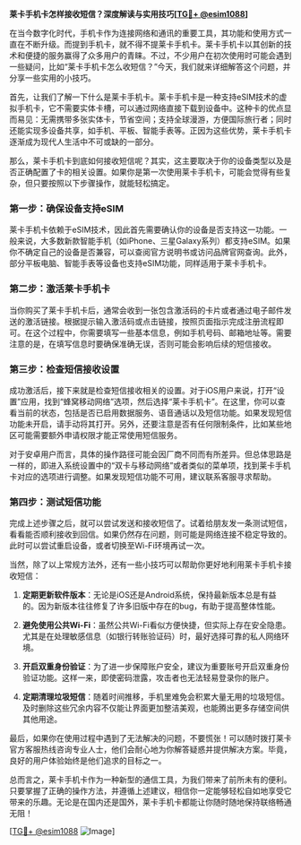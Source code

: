 **莱卡手机卡怎样接收短信？深度解读与实用技巧[[TG💪+ @esim1088](https://t.me/s/esim1088)]**

在当今数字化时代，手机卡作为连接网络和通讯的重要工具，其功能和使用方式一直在不断升级。而提到手机卡，就不得不提莱卡手机卡。莱卡手机卡以其创新的技术和便捷的服务赢得了众多用户的青睐。不过，不少用户在初次使用时可能会遇到一些疑问，比如“莱卡手机卡怎么收短信？”今天，我们就来详细解答这个问题，并分享一些实用的小技巧。

首先，让我们了解一下什么是莱卡手机卡。莱卡手机卡是一种支持eSIM技术的虚拟手机卡，它不需要实体卡槽，可以通过网络直接下载到设备中。这种卡的优点显而易见：无需携带多张实体卡，节省空间；支持全球漫游，方便国际旅行者；同时还能实现多设备共享，如手机、平板、智能手表等。正因为这些优势，莱卡手机卡逐渐成为现代人生活中不可或缺的一部分。

那么，莱卡手机卡到底如何接收短信呢？其实，这主要取决于你的设备类型以及是否正确配置了卡的相关设置。如果你是第一次使用莱卡手机卡，可能会觉得有些复杂，但只要按照以下步骤操作，就能轻松搞定。

### **第一步：确保设备支持eSIM**
莱卡手机卡依赖于eSIM技术，因此首先需要确认你的设备是否支持这一功能。一般来说，大多数新款智能手机（如iPhone、三星Galaxy系列）都支持eSIM。如果你不确定自己的设备是否兼容，可以查阅官方说明书或访问品牌官网查询。此外，部分平板电脑、智能手表等设备也支持eSIM功能，同样适用于莱卡手机卡。

### **第二步：激活莱卡手机卡**
当你购买了莱卡手机卡后，通常会收到一张包含激活码的卡片或者通过电子邮件发送的激活链接。根据提示输入激活码或点击链接，按照页面指示完成注册流程即可。在这个过程中，你需要填写一些基本信息，例如手机号码、邮箱地址等。需要注意的是，在填写信息时要确保准确无误，否则可能会影响后续的短信接收。

### **第三步：检查短信接收设置**
成功激活后，接下来就是检查短信接收相关的设置。对于iOS用户来说，打开“设置”应用，找到“蜂窝移动网络”选项，然后选择“莱卡手机卡”。在这里，你可以查看当前的状态，包括是否已启用数据服务、语音通话以及短信功能。如果发现短信功能未开启，请手动将其打开。另外，还要注意是否有任何限制条件，比如某些地区可能需要额外申请权限才能正常使用短信服务。

对于安卓用户而言，具体的操作路径可能会因厂商不同而有所差异。但总体思路是一样的，即进入系统设置中的“双卡与移动网络”或者类似的菜单项，找到莱卡手机卡对应的选项进行调整。如果发现短信功能不可用，建议联系客服寻求帮助。

### **第四步：测试短信功能**
完成上述步骤之后，就可以尝试发送和接收短信了。试着给朋友发一条测试短信，看看能否顺利接收到回信。如果仍然存在问题，则可能是网络连接不稳定导致的。此时可以尝试重启设备，或者切换至Wi-Fi环境再试一次。

当然，除了以上常规方法外，还有一些小技巧可以帮助你更好地利用莱卡手机卡接收短信：

1. **定期更新软件版本**：无论是iOS还是Android系统，保持最新版本总是有益的。因为新版本往往修复了许多旧版中存在的bug，有助于提高整体性能。
   
2. **避免使用公共Wi-Fi**：虽然公共Wi-Fi看似方便快捷，但实际上存在安全隐患。尤其是在处理敏感信息（如银行转账验证码）时，最好选择可靠的私人网络环境。

3. **开启双重身份验证**：为了进一步保障账户安全，建议为重要账号开启双重身份验证功能。这样一来，即使密码泄露，攻击者也无法轻易登录你的账户。

4. **定期清理垃圾短信**：随着时间推移，手机里难免会积累大量无用的垃圾短信。及时删除这些冗余内容不仅能让界面更加整洁美观，也能腾出更多存储空间供其他用途。

最后，如果你在使用过程中遇到了无法解决的问题，不要慌张！可以随时拨打莱卡官方客服热线咨询专业人士，他们会耐心地为你解答疑惑并提供解决方案。毕竟，良好的用户体验始终是他们追求的目标之一。

总而言之，莱卡手机卡作为一种新型的通信工具，为我们带来了前所未有的便利。只要掌握了正确的操作方法，并遵循上述建议，相信你一定能够轻松自如地享受它带来的乐趣。无论是在国内还是国外，莱卡手机卡都能让你随时随地保持联络畅通无阻！

[[TG💪+ @esim1088](https://t.me/s/esim1088) ![Image](https://i.postimg.cc/4NQfJmqS/Snipaste-2025-05-13-00-14-12.png)]